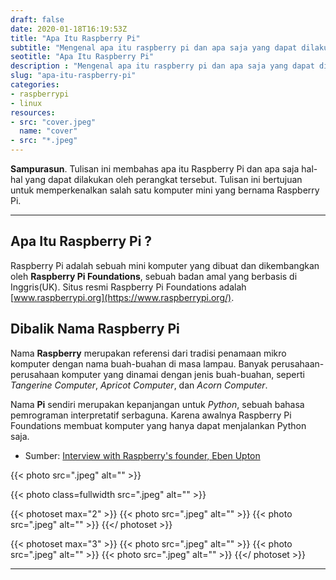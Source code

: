 ```yaml
---
draft: false
date: 2020-01-18T16:19:53Z
title: "Apa Itu Raspberry Pi"
subtitle: "Mengenal apa itu raspberry pi dan apa saja yang dapat dilakukan perangkat tersebut."
seotitle: "Apa Itu Raspberry Pi"
description : "Mengenal apa itu raspberry pi dan apa saja yang dapat dilakukan perangkat tersebut."
slug: "apa-itu-raspberry-pi"
categories:
- raspberrypi
- linux
resources:
- src: "cover.jpeg"
  name: "cover"
- src: "*.jpeg"
---
```



**Sampurasun**. Tulisan ini membahas apa itu Raspberry Pi dan apa saja hal-hal yang dapat dilakukan oleh
perangkat tersebut. Tulisan ini bertujuan untuk memperkenalkan salah satu komputer mini yang bernama
Raspberry Pi.

***

## **Apa Itu Raspberry Pi ?**
Raspberry Pi adalah sebuah mini komputer yang dibuat dan dikembangkan oleh **Raspberry Pi Foundations**, sebuah
badan amal yang berbasis di Inggris(UK). Situs resmi Raspberry Pi Foundations adalah
[www.raspberrypi.org](https://www.raspberrypi.org/).

## **Dibalik Nama Raspberry Pi**
Nama **Raspberry** merupakan referensi dari tradisi penamaan mikro komputer dengan nama buah-buahan di masa lampau.
Banyak perusahaan-perusahaan komputer yang dinamai dengan jenis buah-buahan, seperti _Tangerine Computer_,
_Apricot Computer_, dan _Acorn Computer_.

Nama **Pi** sendiri merupakan kepanjangan untuk _Python_, sebuah bahasa pemrograman interpretatif serbaguna.
Karena awalnya Raspberry Pi Foundations membuat komputer yang hanya dapat menjalankan Python saja.

- Sumber: [Interview with Raspberry's founder, Eben
    Upton](https://www.techspot.com/article/531-eben-upton-interview/)


{{< photo src=".jpeg" alt="" >}}

{{< photo class=fullwidth src=".jpeg" alt="" >}}

{{< photoset max="2" >}}
  {{< photo src=".jpeg" alt="" >}}
  {{< photo src=".jpeg" alt="" >}}
{{</ photoset >}}

{{< photoset max="3" >}}
  {{< photo src=".jpeg" alt="" >}}
  {{< photo src=".jpeg" alt="" >}}
  {{< photo src=".jpeg" alt="" >}}
{{</ photoset >}}


***
